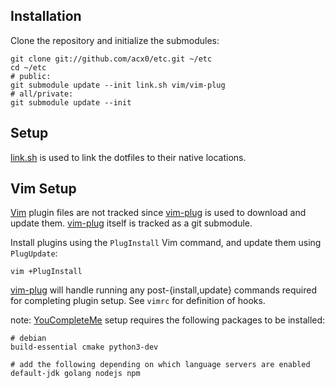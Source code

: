 ## Installation
Clone the repository and initialize the submodules:

    git clone git://github.com/acx0/etc.git ~/etc
    cd ~/etc
    # public:
    git submodule update --init link.sh vim/vim-plug
    # all/private:
    git submodule update --init

## Setup
[link.sh] is used to link the dotfiles to their native locations.

## Vim Setup
[Vim] plugin files are not tracked since [vim-plug] is used to download and
update them. [vim-plug] itself is tracked as a git submodule.

Install plugins using the `PlugInstall` Vim command, and update them using
`PlugUpdate`:

    vim +PlugInstall

[vim-plug] will handle running any post-{install,update} commands required
for completing plugin setup. See `vimrc` for definition of hooks.

note: [YouCompleteMe] setup requires the following packages to be installed:

    # debian
    build-essential cmake python3-dev

    # add the following depending on which language servers are enabled
    default-jdk golang nodejs npm

[link.sh]:https://github.com/acx0/link.sh
[Vim]:https://vim.org
[YouCompleteMe]:https://github.com/Valloric/YouCompleteMe
[vim-plug]:https://github.com/junegunn/vim-plug
